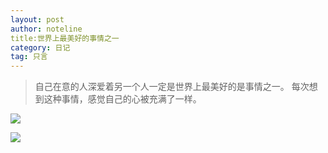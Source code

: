 ```yaml
---
layout: post
author: noteline
title:世界上最美好的事情之一
category: 日记
tag: 只言
---
```

>自己在意的人深爱着另一个人一定是世界上最美好的是事情之一。
>每次想到这种事情，感觉自己的心被充满了一样。

![](http://wx1.sinaimg.cn/large/006OTYKNly1fr6mbbecypj30nv0dn12z.jpg)

![](http://wx3.sinaimg.cn/large/006OTYKNly1fr6mbbqlf5j30nj0doqf8.jpg)